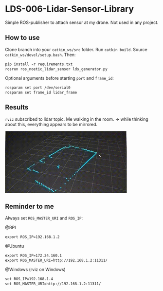 # LDS-006-Lidar-Sensor-Library

Simple ROS-publisher to attach sensor at my drone. Not used in any project.

## How to use

Clone branch into your `catkin_ws/src` folder. Run `catkin build`. Source `catkin_ws/devel/setup.bash`. Then:

```
pip install -r requirements.txt
rosrun ros_noetic_lidar_sensor lds_generator.py
```

Optional arguments before starting `port` and `frame_id`:

```
rosparam set port /dev/serial0
rosparam set frame_id lidar_frame
```

## Results

`rviz` subscribed to lidar topic. Me walking in the room. -> while thinking about this, everything appears to be mirrored. 

![](images/lidar.gif)

## Reminder to me

Always set `ROS_MASTER_URI` and `ROS_IP`:

@RPI
```
export ROS_IP=192.168.1.2
```

@Ubuntu
```
export ROS_IP=172.24.160.1
export ROS_MASTER_URI=http://192.168.1.2:11311/
```

@Windows (rviz on Windows)
```
set ROS_IP=192.168.1.4
set ROS_MASTER_URI=http://192.168.1.2:11311/
```